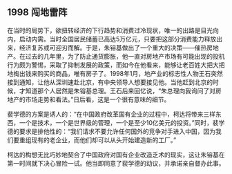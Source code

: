 ## 1998 闯地雷阵

在当时的局势下，欲扭转经济的下行趋势和消费过冷现状，唯一的出路是目光向内，启动内需。当时全国居民储蓄已高达5万亿元，只要把这部分消费能力释放出来，经济复苏或可迎刃而解。于是，朱镕基做出了一个重大的决策——催热房地产。在过去的几年里，为了防止通货膨胀，他一直对房地产市场有可能出现的投机行为颇为警惕，采取了抑制发展的政策，而如今在他看来，能够让老百姓大把大把地掏出钱来购买的商品，唯有房子了。1998年1月，地产业的标志性人物王石突然接到通知，让他从深圳速赴北京，有中央领导人想要接见他。当他赶到北京的时候，才知道那个人居然是朱镕基总理。王石后来回忆说，“朱总理向我询问了对房地产的市场走势和看法。”日后看，这是一个很有意味的细节。

裴学德的方案是诱人的：“在中国政府改革国有企业的过程中，柯达将带来三样东西，一个是技术，一个是世界级的管理，一个是至少10亿美元的投资。”同时，裴学德的要求是排他性的：“我们请求不要允许任何国外的竞争对手进入中国，因为我们要重组现有的老企业，而他们却可以从头开始建造新的工厂。”

柯达的构想无比巧妙地契合了中国政府对国有企业改造乏术的现实，这让朱镕基在第一时间就下决心冒险一试。他当即同意了裴学德的动议，并承诺亲自督办此事。